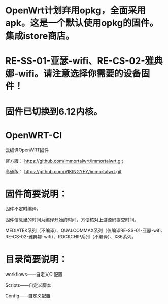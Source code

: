 # OpenWrt计划弃用opkg，全面采用apk。这是一个默认使用opkg的固件。集成istore商店。
# RE-SS-01-亚瑟-wifi、RE-CS-02-雅典娜-wifi。请注意选择你需要的设备固件！
# 固件已切换到6.12内核。
# OpenWRT-CI
云编译OpenWRT固件

官方版：
https://github.com/immortalwrt/immortalwrt.git

高通版：
https://github.com/VIKINGYFY/immortalwrt.git

# 固件简要说明：

固件不定时编译。

固件信息里的时间为编译开始的时间，方便核对上游源码提交时间。

MEDIATEK系列（不编译）、QUALCOMMAX系列（仅编译RE-SS-01-亚瑟-wifi、RE-CS-02-雅典娜-wifi）、ROCKCHIP系列（不编译）、X86系列。

# 目录简要说明：

workflows——自定义CI配置

Scripts——自定义脚本

Config——自定义配置
